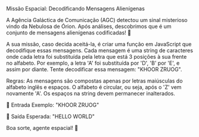 Missão Espacial: Decodificando Mensagens Alienígenas

A Agência Galáctica de Comunicação (AGC) detectou um sinal misterioso vindo da Nebulosa de Órion. Após análises, descobrimos que é um conjunto de mensagens alienígenas codificadas! 💫

A sua missão, caso decida aceitá-la, é criar uma função em JavaScript que decodifique essas mensagens. Cada mensagem é uma string de caracteres onde cada letra foi substituída pela letra que está 3 posições à sua frente no alfabeto. Por exemplo, a letra 'A' foi substituída por 'D', 'B' por 'E', e assim por diante. Tente decodificar essa mensagem: "KHOOR ZRUOG".

Regras:
As mensagens são compostas apenas por letras maiúsculas do alfabeto inglês e espaços.
O alfabeto é circular, ou seja, após o 'Z' vem novamente 'A'.
Os espaços na string devem permanecer inalterados.

📝 Entrada Exemplo: "KHOOR ZRUOG"

📝 Saída Esperada: "HELLO WORLD"

Boa sorte, agente espacial! 🌌

